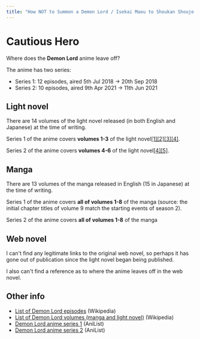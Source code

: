 ```yaml
---
title: "How NOT to Summon a Demon Lord / Isekai Maou to Shoukan Shoujo no Dorei Majutsu"
---
```


# Cautious Hero

Where does the **Demon Lord** anime leave off?

The anime has two series:

* Series 1: 12 episodes, aired 5th Jul 2018 -> 20th Sep 2018
* Series 2: 10 episodes, aired 9th Apr 2021 -> 11th Jun 2021

## Light novel

There are 14 volumes of the light novel released (in both English and Japanese) at the time of writing.

Series 1 of the anime covers **volumes 1-3** of the light novel[[1]](https://www.reddit.com/r/HowToSummonADemonLord/comments/9hidd8/light_novelmanga/e6cdzhb/)[[2]](https://www.reddit.com/r/HowToSummonADemonLord/comments/9z9bbc/should_i_start_from_volume_1_or_where_the_anime/ea7smei/)[[3]](https://www.reddit.com/r/anime/comments/mkzzop/how_not_to_summon_a_demon_lord_ω_season_2_will_be/gtjlty6/)[[4]](https://www.reddit.com/r/anime/comments/nwv9h8/isekai_maou_to_shoukan_shoujo_no_dorei_majutsu_ω/h1ebrnu/).

Series 2 of the anime covers **volumes 4-6** of the light novel[[4]](https://www.reddit.com/r/anime/comments/nwv9h8/isekai_maou_to_shoukan_shoujo_no_dorei_majutsu_ω/h1ebrnu/)[[5]](https://www.reddit.com/r/anime/comments/q26vmm/how_not_to_summon_a_demon_lord_which_chapter_in/hfjew6e/).

<!-- TODO: series 2 -->

<!-- * Read volume 3 in English: [Amazon US](https://www.amazon.com/Overpowered-Overly-Cautious-light-novel-ebook/dp/B07WQWT5WL)
* Read all volumes in English: [Amazon US](https://www.amazon.com/dp/B083FHMH1P)
* Read all volumes in Japanese: [Amazon JP](https://www.amazon.co.jp/dp/B074CJGSX1) -->

## Manga

There are 13 volumes of the manga released in English (15 in Japanese) at the time of writing.

Series 1 of the anime covers **all of volumes 1-8** of the manga (source: the initial chapter titles of volume 9 match the starting events of season 2).

Series 2 of the anime covers **all of volumes 1-8** of the manga

<!-- TODO: series 2 -->

<!-- * Read volume 3 in English: [Amazon US](https://www.amazon.com/gp/product/B08TY6PBM6)
* Read all volumes in English: [Amazon US](https://www.amazon.com/dp/B08135Y4T4) -->

## Web novel

I can't find any legitimate links to the original web novel, so perhaps it has gone out of publication since the light novel began being published.

I also can't find a reference as to where the anime leaves off in the web novel.

## Other info

* [List of Demon Lord episodes](https://en.wikipedia.org/wiki/How_Not_to_Summon_a_Demon_Lord) (Wikipedia)
* [List of Demon Lord volumes (manga and light novel)](https://en.wikipedia.org/wiki/List_of_How_Not_to_Summon_a_Demon_Lord_volumes) (Wikipedia)
* [Demon Lord anime series 1](https://anilist.co/anime/101004/Isekai-Maou-to-Shoukan-Shoujo-no-Dorei-Majutsu/) (AniList)
* [Demon Lord anime series 2](https://anilist.co/anime/117448/Isekai-Maou-to-Shoukan-Shoujo-no-Dorei-Majutsu-/) (AniList)
